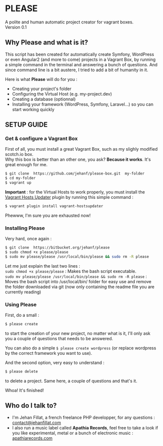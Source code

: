 # PLEASE #
A polite and human automatic project creator for vagrant boxes.  
Version 0.1

### ###

## Why **Please** and what is it? ##

This script has been created for automatically create Symfony, WordPress or even Angular2 (and more to come) projects in a Vagrant Box, by running a simple command in the terminal and answering a bunch of questions.
And since command line is a bit austere, I tried to add a bit of humanity in it.

Here is what **Please** will do for you :

* Creating your project's folder
* Configuring the Virtual Host (e.g. my-project.dev)
* Creating a database (optionnal)
* Installing your framework (WordPress, Symfony, Laravel...) so you can start working quickly

## SETUP GUIDE ##

### Get & configure a Vagrant Box ###

First of all, you must install a great Vagrant Box, such as my slighly modified scotch.io box.  
Why this box is better than an other one, you ask? **Because it works**. It's great enough for me.  

```bash
$ git clone  https://github.com/jehanf/please-box.git  my-folder
$ cd my-folder
$ vagrant up
```

**Important** : for the Virtual Hosts to work properly, you must install the [Vagrant Hosts Updater](https://github.com/cogitatio/vagrant-hostsupdater) plugin by running this simple command :

```bash
$ vagrant plugin install vagrant-hostsupdater
```  

Phewww, I'm sure you are exhausted now!

### Installing **Please** ###

Very hard, once again :

```bash
$ git clone  https://bitbucket.org/jehanf/please
$ sudo chmod +x please/please
$ sudo mv please/please /usr/local/bin/please && sudo rm -R please
```

Let me just explain the last two lines :  
`sudo chmod +x please/please` : Makes the bash script executable.  
`sudo mv please/please /usr/local/bin/please && sudo rm -R please` : Moves the bash script into /usr/local/bin/ folder for easy use and remove the folder downloaded via git (now only containing the readme file you are currently reading)

### Using **Please** ###

First, do a small :
```bash
$ please create
```
to start the creation of your new project, no matter what is it, I'll only ask you a couple of questions that needs to be answered.

You can also do a simple `$ please create wordpress` (or replace wordpress by the correct framework you want to use).

And the second option, very easy to understand : 

```bash
$ please delete
```
to delete a project. Same here, a couple of questions and that's it.

Whoa! It's finished!

## Who do I talk to? ##

* I'm Jehan Fillat, a french freelance PHP developper, for any questions : [contact@jehanfillat.com](mailto:contact@jehanfillat.com)
* I also run a music label called **Apathia Records**, feel free to take a look if you like experimental, metal or a bunch of electronic music : [apathiarecords.com](http://www.apathiarecords.com)